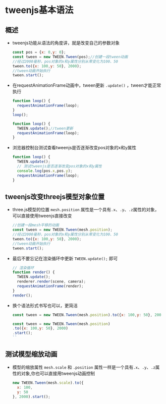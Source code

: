 # tweenjs基本语法

## 概述

+ tweenjs功能从语法的角度讲，就是改变自己的参数对象

  ```js
  const pos = {x: 0,y: 0};
  const tween = new TWEEN.Tween(pos);//创建一段tween动画
  //经过2000毫秒，pos对象的x和y属性分别从零变化为100、50
  tween.to({x: 100,y: 50}, 2000);
  //tween动画开始执行
  tween.start();
  ```

+ 在requestAnimationFrame动画中，tween更新 `.update()` ，tween才能正常执行

  ```js
  function loop() {
    requestAnimationFrame(loop);
  }
  loop();
  ```

  ```js
  function loop() {
    TWEEN.update();//tween更新
    requestAnimationFrame(loop);
  }
  ```

+ 浏览器控制台测试查看tweenjs是否逐渐改变pos对象的x和y属性

  ```js
  function loop() {
    TWEEN.update();
    // 测试tweenjs是否逐渐改变pos对象的x和y属性
    console.log(pos.x,pos.y);
    requestAnimationFrame(loop);
  }
  ```

## tweenjs改变threejs模型对象位置

+ three.js模型的位置 `mesh.position` 属性是一个具有`.x`、`.y`、`.z`属性的对象，可以直接使用tweenjs直接改变

  ```js
  //创建一段mesh平移的动画
  const tween = new TWEEN.Tween(mesh.position);
  //经过2000毫秒，pos对象的x和y属性分别从零变化为100、50
  tween.to({x: 100,y: 50}, 2000);
  //tween动画开始执行
  tween.start();
  ```

+ 最后不要忘记在渲染循环中更新 `TWEEN.update();` 即可

  ```js
  // 渲染循环
  function render() {
    TWEEN.update();
    renderer.render(scene, camera);
    requestAnimationFrame(render);
  }
  render();
  ```

+ 换个语法形式书写也可以，更简洁

  ```js
  const tween = new TWEEN.Tween(mesh.position).to({x: 100,y: 50}, 2000).start();
  ```

  ```js
  const tween = new TWEEN.Tween(mesh.position)
  .to({x: 100,y: 50}, 2000)
  .start();
  ``

## 测试模型缩放动画

+ 模型的缩放属性 `mesh.scale` 和 `.position` 属性一样是一个具有`.x`、`.y`、`.z`属性的对象,你也可以直接用tweenjs动画控制

  ```js
  new TWEEN.Tween(mesh.scale).to({
    x: 100,
    y: 50
  }, 2000).start();
  ```
